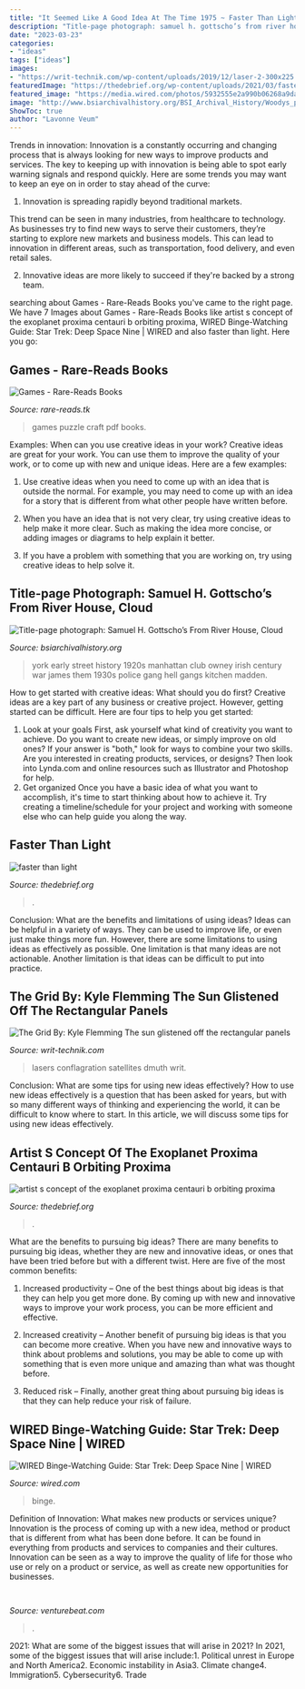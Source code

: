 ```yaml
---
title: "It Seemed Like A Good Idea At The Time 1975 ~ Faster Than Light"
description: "Title-page photograph: samuel h. gottscho’s from river house, cloud"
date: "2023-03-23"
categories:
- "ideas"
tags: ["ideas"]
images:
- "https://writ-technik.com/wp-content/uploads/2019/12/laser-2-300x225.jpg"
featuredImage: "https://thedebrief.org/wp-content/uploads/2021/03/fasterthanlight.jpg"
featured_image: "https://media.wired.com/photos/5932555e2a990b06268a9da7/master/w_2560%2Cc_limit/STDS9.jpg"
image: "http://www.bsiarchivalhistory.org/BSI_Archival_History/Woodys_pt_1_files/droppedImage_1.png"
ShowToc: true
author: "Lavonne Veum"
---
```



Trends in innovation:
Innovation is a constantly occurring and changing process that is always looking for new ways to improve products and services. The key to keeping up with innovation is being able to spot early warning signals and respond quickly. Here are some trends you may want to keep an eye on in order to stay ahead of the curve:
1. Innovation is spreading rapidly beyond traditional markets.

This trend can be seen in many industries, from healthcare to technology. As businesses try to find new ways to serve their customers, they’re starting to explore new markets and business models. This can lead to innovation in different areas, such as transportation, food delivery, and even retail sales.

2. Innovative ideas are more likely to succeed if they're backed by a strong team.

	

		
searching about Games - Rare-Reads Books you've came to the right page. We have 7 Images about Games - Rare-Reads Books like artist s concept of the exoplanet proxima centauri b orbiting proxima, WIRED Binge-Watching Guide: Star Trek: Deep Space Nine | WIRED and also faster than light. Here you go:
		
    
## Games - Rare-Reads Books

<img loading=lazy src="https://images-na.ssl-images-amazon.com/images/I/412YQW8W8XL._SX290_BO1,204,203,200_.jpg" onerror="this.onerror=null;this.src='https://tse1.mm.bing.net/th?id=OIP.CiIC3Wa4KTxU5_CXOtJq6QAAAA&amp;pid=15.1';" alt="Games - Rare-Reads Books">

_Source: rare-reads.tk_

>games puzzle craft pdf books. 

	

Examples: When can you use creative ideas in your work?
Creative ideas are great for your work. You can use them to improve the quality of your work, or to come up with new and unique ideas. Here are a few examples:
1. Use creative ideas when you need to come up with an idea that is outside the normal. For example, you may need to come up with an idea for a story that is different from what other people have written before.

2. When you have an idea that is not very clear, try using creative ideas to help make it more clear. Such as making the idea more concise, or adding images or diagrams to help explain it better.

3. If you have a problem with something that you are working on, try using creative ideas to help solve it.

    
## Title-page Photograph: Samuel H. Gottscho’s From River House, Cloud

<img loading=lazy src="http://www.bsiarchivalhistory.org/BSI_Archival_History/Woodys_pt_1_files/droppedImage_1.png" onerror="this.onerror=null;this.src='https://tse4.mm.bing.net/th?id=OIP.DKVjYRNeyz4604o1pk1-EAHaFT&amp;pid=15.1';" alt="Title-page photograph: Samuel H. Gottscho’s From River House, Cloud">

_Source: bsiarchivalhistory.org_

>york early street history 1920s manhattan club owney irish century war james them 1930s police gang hell gangs kitchen madden. 

	

How to get started with creative ideas: What should you do first?
Creative ideas are a key part of any business or creative project. However, getting started can be difficult. Here are four tips to help you get started:
1. Look at your goals 
First, ask yourself what kind of creativity you want to achieve. Do you want to create new ideas, or simply improve on old ones? If your answer is "both," look for ways to combine your two skills. Are you interested in creating products, services, or designs? Then look into Lynda.com and online resources such as Illustrator and Photoshop for help.
2. Get organized 
Once you have a basic idea of what you want to accomplish, it's time to start thinking about how to achieve it. Try creating a timeline/schedule for your project and working with someone else who can help guide you along the way.

    
## Faster Than Light

<img loading=lazy src="https://thedebrief.org/wp-content/uploads/2021/03/fasterthanlight.jpg" onerror="this.onerror=null;this.src='https://tse4.mm.bing.net/th?id=OIP.P9EcTwTkZdULn33sa78LkwHaE8&amp;pid=15.1';" alt="faster than light">

_Source: thedebrief.org_

>. 

	

Conclusion: What are the benefits and limitations of using ideas?
Ideas can be helpful in a variety of ways. They can be used to improve life, or even just make things more fun. However, there are some limitations to using ideas as effectively as possible. One limitation is that many ideas are not actionable. Another limitation is that ideas can be difficult to put into practice.

    
## The Grid By: Kyle Flemming The Sun Glistened Off The Rectangular Panels

<img loading=lazy src="https://writ-technik.com/wp-content/uploads/2019/12/laser-2-300x225.jpg" onerror="this.onerror=null;this.src='https://tse1.mm.bing.net/th?id=OIP.G7g_UOEaUMIUlVWYxL-SXwAAAA&amp;pid=15.1';" alt="The Grid By: Kyle Flemming The sun glistened off the rectangular panels">

_Source: writ-technik.com_

>lasers conflagration satellites dmuth writ. 

	

Conclusion: What are some tips for using new ideas effectively?
How to use new ideas effectively is a question that has been asked for years, but with so many different ways of thinking and experiencing the world, it can be difficult to know where to start. In this article, we will discuss some tips for using new ideas effectively.

    
## Artist S Concept Of The Exoplanet Proxima Centauri B Orbiting Proxima

<img loading=lazy src="https://thedebrief.org/wp-content/uploads/2021/04/Proxima-1400x788.jpg" onerror="this.onerror=null;this.src='https://tse4.mm.bing.net/th?id=OIP.aIHkGiUDtRoj34s7-asB4gHaEK&amp;pid=15.1';" alt="artist s concept of the exoplanet proxima centauri b orbiting proxima">

_Source: thedebrief.org_

>. 

	

What are the benefits to pursuing big ideas?
There are many benefits to pursuing big ideas, whether they are new and innovative ideas, or ones that have been tried before but with a different twist. Here are five of the most common benefits:
1. Increased productivity – One of the best things about big ideas is that they can help you get more done. By coming up with new and innovative ways to improve your work process, you can be more efficient and effective.

2. Increased creativity – Another benefit of pursuing big ideas is that you can become more creative. When you have new and innovative ways to think about problems and solutions, you may be able to come up with something that is even more unique and amazing than what was thought before.

3. Reduced risk – Finally, another great thing about pursuing big ideas is that they can help reduce your risk of failure.

    
## WIRED Binge-Watching Guide: Star Trek: Deep Space Nine | WIRED

<img loading=lazy src="https://media.wired.com/photos/5932555e2a990b06268a9da7/master/w_2560%2Cc_limit/STDS9.jpg" onerror="this.onerror=null;this.src='https://tse2.mm.bing.net/th?id=OIP.k8Syd0NyAWLCW_PiJqRG0gHaE8&amp;pid=15.1';" alt="WIRED Binge-Watching Guide: Star Trek: Deep Space Nine | WIRED">

_Source: wired.com_

>binge. 

	

Definition of Innovation: What makes new products or services unique?
Innovation is the process of coming up with a new idea, method or product that is different from what has been done before. It can be found in everything from products and services to companies and their cultures. Innovation can be seen as a way to improve the quality of life for those who use or rely on a product or service, as well as create new opportunities for businesses.

    
## 

<img loading=lazy src="https://venturebeat.com/wp-content/uploads/2018/01/mophie-4.jpg?w=726" onerror="this.onerror=null;this.src='https://tse1.mm.bing.net/th?id=OIP.IRqXMO8_R3fg-fOOMcu9wgHaGH&amp;pid=15.1';" alt="">

_Source: venturebeat.com_

>. 

	

2021: What are some of the biggest issues that will arise in 2021?
In 2021, some of the biggest issues that will arise include:1. Political unrest in Europe and North America2. Economic instability in Asia3. Climate change4. Immigration5. Cybersecurity6. Trade
